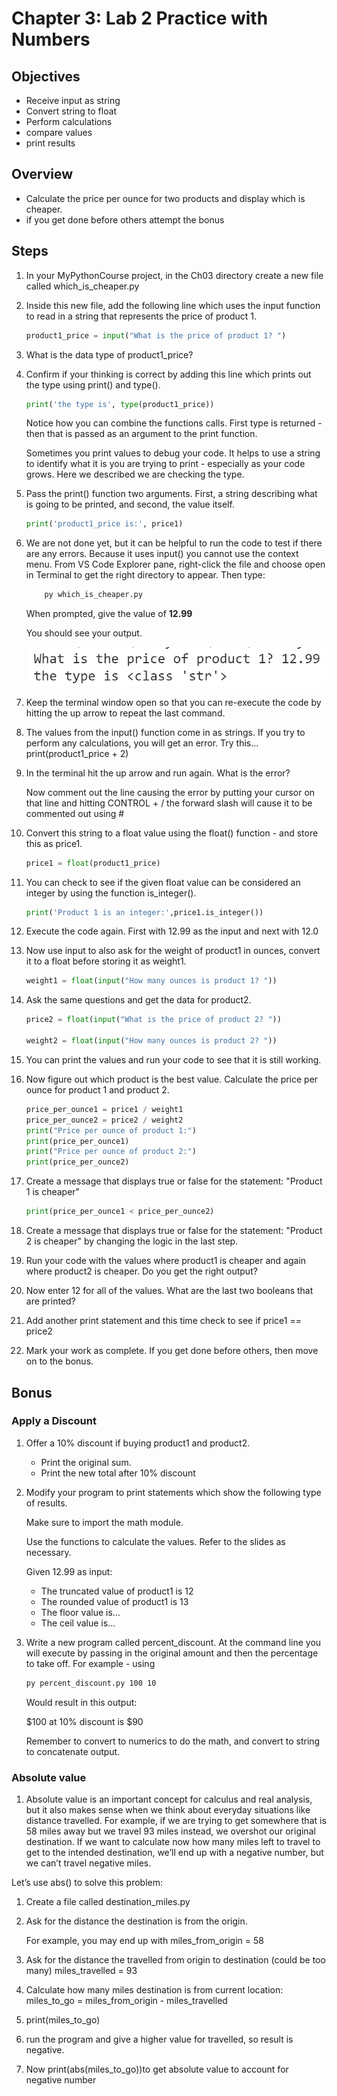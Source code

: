 # Chapter 3: Lab 2 Practice with Numbers

## Objectives
* Receive input as string
* Convert string to float
* Perform calculations
* compare values 
* print results

## Overview

* Calculate the price per ounce for two products and display which is cheaper.  
* if you get done before others attempt the bonus
  
## Steps

1. In your MyPythonCourse project, in the Ch03 directory create a new file called which_is_cheaper.py
   
2. Inside this new file, add the following line which uses the input function to read in a string that represents the price of product 1.

    ```python
    product1_price = input("What is the price of product 1? ")
    ```

3. What is the data type of product1_price?

4. Confirm if your thinking is correct by adding this line which prints out the type using print() and type().
    ```python
    print('the type is', type(product1_price))
    ```

   Notice how you can combine the functions calls. First type is returned - then that is passed as an argument to the print function.

   Sometimes you print values to debug your code. It helps to use a string to identify what it is you are trying to print - especially as your code grows. Here we described we are checking the type.

5. Pass the print() function two arguments. First, a string describing what is going to be printed, and second, the value itself.

    ```python
    print('product1_price is:', price1)
    ```

6. We are not done yet, but it can be helpful to run the code to test if there are any errors. Because it uses input() you cannot use the context menu. From VS Code Explorer pane, right-click the file and choose open in Terminal to get the right directory to appear. Then type: 
    ```bat
        py which_is_cheaper.py
    ```

    When prompted, give the value of **12.99**

    You should see your output.

    ![new folder icon](../screenshots/2which-output1.png)
    

7. Keep the terminal window open so that you can re-execute the code by hitting the up arrow to repeat the last command.

8. The values from the input() function come in as strings. If you try to perform any calculations, you will get an error. Try this... print(product1_price + 2)

9. In the terminal hit the up arrow and run again. What is the error?

    Now comment out the line causing the error by putting your cursor on that line and hitting CONTROL + /    the forward slash will cause it to be commented out using # 

   
10. Convert this string to a float value using the float() function - and store this as price1.

    ```python
    price1 = float(product1_price)
    ```

11. You can check to see if the given float value can be considered an integer by using the function is_integer().
    ```python
    print('Product 1 is an integer:',price1.is_integer())
    ```

12. Execute the code again. First with 12.99 as the input and next with 12.0


13. Now use input to also ask for the weight of product1 in ounces, convert it to a float before storing it as weight1.

    ```python
    weight1 = float(input("How many ounces is product 1? "))
    ```

14. Ask the same questions and get the data for product2.

    ```python
    price2 = float(input("What is the price of product 2? "))

    weight2 = float(input("How many ounces is product 2? "))
    ```

15. You can print the values and run your code to see that it is still working.
   
16. Now figure out which product is the best value. Calculate the price per ounce for product 1 and product 2.
   
    ```python
    price_per_ounce1 = price1 / weight1
    price_per_ounce2 = price2 / weight2
    print("Price per ounce of product 1:")
    print(price_per_ounce1)
    print("Price per ounce of product 2:")
    print(price_per_ounce2)
    ```

17. Create a message that displays true or false for the statement: "Product 1 is cheaper"

    ```python
    print(price_per_ounce1 < price_per_ounce2)
    ```


18. Create a message that displays true or false for the statement: "Product 2 is cheaper" by changing the logic in the last step.

19. Run your code with the values where product1 is cheaper and again where product2 is cheaper. Do you get the right output?
   
20. Now enter 12 for all of the values. What are the last two booleans that are printed?
   
21. Add another print statement and this time check to see if price1 == price2
   

22. Mark your work as complete. If you get done before others, then move on to the bonus.

## Bonus

### Apply a Discount
1. Offer a 10% discount if buying product1 and product2.
   
   * Print the original sum. 
   * Print the new total after 10% discount  

2. Modify your program to print statements which show the following type of results.
   
   Make sure to import the math module. 

    Use the functions to calculate the values. Refer to the slides as necessary.

    Given 12.99 as input:

   * The truncated value of product1 is 12
   * The rounded value of product1 is 13
   * The floor value is...
   * The ceil value is...
  
1. Write a new program called percent_discount. At the command line you will execute by passing in the original amount and then the percentage to take off. For example - using 
   ```bat
   py percent_discount.py 100 10
   ```

   Would result in this output:

    $100 at 10% discount is $90

    Remember to convert to numerics to do the math, and convert to string to concatenate output.

### Absolute value

1. Absolute value is an important concept for calculus and real analysis, but it also makes sense when we think about everyday situations like distance travelled. For example, if we are trying to get somewhere that is 58 miles away but we travel 93 miles instead, we overshot our original destination. If we want to calculate now how many miles left to travel to get to the intended destination, we’ll end up with a negative number, but we can’t travel negative miles.

Let’s use abs() to solve this problem:

1. Create a file called
destination_miles.py

1. Ask for the distance the destination is from the origin.

    For example, you may end up with miles_from_origin = 58  

1. Ask for the distance the travelled from origin to destination (could be too many)
miles_travelled = 93 

1. Calculate how many miles destination is from current location:
miles_to_go = miles_from_origin - miles_travelled   

1. print(miles_to_go)      

1. run the program and give a higher value for travelled, so result is negative.
   
1. Now print(abs(miles_to_go))to get absolute value to account for negative number